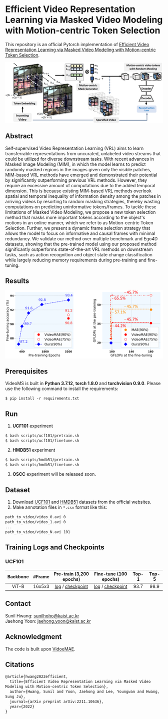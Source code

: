 # Efficient Video Representation Learning via Masked Video Modeling with Motion-centric Token Selection

This repository is an official Pytorch implementation of [Efficient Video Representation Learning via Masked Video Modeling with Motion-centric Token Selection](https://arxiv.org/abs/2211.10636).

<p align="center">
  <img align="middle" width="750" src="assets/VideoMS_concept.PNG">
</p>

## Abstract

Self-supervised Video Representation Learning (VRL) aims to learn transferrable representations from uncurated, unlabeled video streams that could be utilized for diverse downstream tasks. With recent advances in Masked Image Modeling (MIM), in which the model learns to predict randomly masked regions in the images given only the visible patches, MIM-based VRL methods have emerged and demonstrated their potential by significantly outperforming previous VRL methods. However, they require an excessive amount of computations due to the added temporal dimension. This is because existing MIM-based VRL methods overlook spatial and temporal inequality of information density among the patches in arriving videos by resorting to random masking strategies, thereby wasting computations on predicting uninformative tokens/frames. To tackle these limitations of Masked Video Modeling, we propose a new token selection method that masks more important tokens according to the object's motions in an online manner, which we refer to as Motion-centric Token Selection. Further, we present a dynamic frame selection strategy that allows the model to focus on informative and causal frames with minimal redundancy. We validate our method over multiple benchmark and Ego4D datasets, showing that the pre-trained model using our proposed method significantly outperforms state-of-the-art VRL methods on downstream tasks, such as action recognition and object state change classification while largely reducing memory requirements during pre-training and fine-tuning.

## Results

<p align="center">
  <img align="middle" width="750" src="assets/VideoMS_plot.PNG">
</p>

## Prerequisites
VideoMS is built in **Python 3.7.12**, **torch 1.8.0** and **torchvision 0.9.0**. Please use the following command to install the requirements:
```
$ pip install -r requirements.txt
```

## Run
1. __UCF101__ experiment
```
$ bash scripts/ucf101/pretrain.sh
$ bash scripts/ucf101/finetune.sh
```

2. __HMDB51__ experiment

```
$ bash scripts/hmdb51/pretrain.sh
$ bash scripts/hmdb51/finetune.sh
```

3. __OSCC__ experiment will be released soon.

## Dataset
1. Download [UCF101](https://www.crcv.ucf.edu/data/UCF101.php) and [HMDB51](https://serre-lab.clps.brown.edu/resource/hmdb-a-large-human-motion-database/) datasets from the official websites.
2. Make annotation files in `*.csv` format like this:
```
path_to_video/video_0.avi 0
path_to_video/video_1.avi 0
...
path_to_video/video_N.avi 101
```

## Training Logs and Checkpoints
### UCF101

| Backbone | \#Frame |                          Pre-train (3,200 epochs)                           |                          Fine-tune (100 epochs)                           | Top-1 | Top-5 |
| :------: | :-----: | :----------------------------------------------------------: | :----------------------------------------------------------: | :---: | :---: |
|  ViT-B   |  16x5x3  | [log](https://drive.google.com/file/d/1dupg3ultdh1qsijUAYSZm8-hW2SAspLT/view?usp=share_link) / [checkpoint](https://drive.google.com/file/d/1liGNGprKdfiOCArK-WMqIcfeOJ-AZKzr/view?usp=share_link) | [log](https://drive.google.com/file/d/1EMlHBPqTC1_QURiCiaOdwPeoXdL67Gql/view?usp=share_link) / [checkpoint](https://drive.google.com/file/d/1iGFUxYpzjb7zaajB0O0j1MzS6PzyzrQF/view?usp=share_link) | 93.7  | 98.9  |

## Contact
Sunil Hwang: sunilhoho@kaist.ac.kr   
Jaehong Yoon: jaehong.yoon@kaist.ac.kr

## Acknowledgment
The code is built upon [VidoeMAE](https://github.com/MCG-NJU/VideoMAE).

## Citations
```
@article{hwang2022efficient,
  title={Efficient Video Representation Learning via Masked Video Modeling with Motion-centric Token Selection},
  author={Hwang, Sunil and Yoon, Jaehong and Lee, Youngwan and Hwang, Sung Ju},
  journal={arXiv preprint arXiv:2211.10636},
  year={2022}
}
```